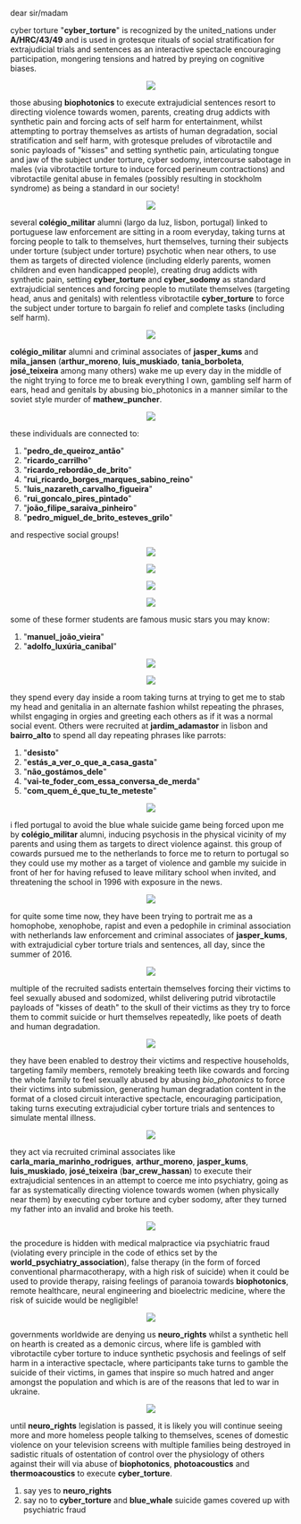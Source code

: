 dear sir/madam


cyber torture "__cyber_torture__" is recognized by the united_nations under __A/HRC/43/49__ and is used in grotesque rituals of social stratification for extrajudicial trials and sentences as an interactive spectacle encouraging participation, mongering tensions and hatred by preying on cognitive biases.


<p align="center" width="100%"><img src="https://raw.githubusercontent.com/strikles/atac-data/main/assets/img/jesus/golgota.png"></p>


those abusing __biophotonics__ to execute extrajudicial sentences resort to directing violence towards women, parents, creating drug addicts with synthetic pain and forcing acts of self harm for entertainment, whilst attempting to portray themselves as artists of human degradation, social stratification and self harm, with grotesque preludes of vibrotactile and sonic payloads of "kisses" and setting synthetic pain, articulating tongue and jaw of the subject under torture, cyber sodomy, intercourse sabotage in males (via vibrotactile torture to induce forced perineum contractions) and vibrotactile genital abuse in females (possibly resulting in stockholm syndrome) as being a standard in our society!


<p align="center" width="100%"><img src="https://raw.githubusercontent.com/strikles/atac-data/main/assets/img/jesus/jesus_lamb.png"></p>


several __colégio_militar__ alumni (largo da luz, lisbon, portugal) linked to portuguese law enforcement are sitting in a room everyday, taking turns at forcing people to talk to themselves, hurt themselves, turning their subjects under torture (subject under torture) psychotic when near others, to use them as targets of directed violence (including elderly parents, women children and even handicapped people), creating drug addicts with synthetic pain, setting __cyber_torture__ and __cyber_sodomy__ as standard extrajudicial sentences and forcing people to mutilate themselves (targeting head, anus and genitals) with relentless vibrotactile __cyber_torture__ to force the subject under torture to bargain fo relief and complete tasks (including self harm).


<p align="center" width="100%"><img src="https://raw.githubusercontent.com/strikles/atac-data/main/assets/img/jesus/joseph.png"></p>


__colégio_militar__ alumni and criminal associates of __jasper_kums__ and __mila_jansen__ (__arthur_moreno__, __luis_muskiado__, __tania_borboleta__, __josé_teixeira__ among many others) wake me up every day in the middle of the night trying to force me to break everything I own, gambling self harm of ears, head and genitals by abusing bio_photonics in a manner similar to the soviet style murder of __mathew_puncher__.


<p align="center" width="100%"><img src="https://raw.githubusercontent.com/strikles/atac-data/main/assets/img/jasper_kums.png"></p>


these individuals are connected to:


1. "__pedro_de_queiroz_antão__"
2. "__ricardo_carrilho__"
3. "__ricardo_rebordão_de_brito__"
4. "__rui_ricardo_borges_marques_sabino_reino__"
5. "__luis_nazareth_carvalho_figueira__"
6. "__rui_goncalo_pires_pintado__"
7. "__joão_filipe_saraiva_pinheiro__"
8. "__pedro_miguel_de_brito_esteves_grilo__"


and respective social groups!


<p align="center" width="100%"><img src="https://raw.githubusercontent.com/strikles/atac-data/main/assets/img/rrb.png"></p>

<p align="center" width="100%"><img src="https://raw.githubusercontent.com/strikles/atac-data/main/assets/img/luis_figueira.png"></p>

<p align="center" width="100%"><img src="https://raw.githubusercontent.com/strikles/atac-data/main/assets/img/pedro_grilo.png"></p>

<p align="center" width="100%"><img src="https://raw.githubusercontent.com/strikles/atac-data/main/assets/img/pinheiro.png"></p>


some of these former students are famous music stars you may know:


1. "__manuel_joão_vieira__"
2. "__adolfo_luxúria_canibal__"


<p align="center" width="100%"><img src="https://raw.githubusercontent.com/strikles/atac-data/main/assets/img/mjv.png"></p>

<p align="center" width="100%"><img src="https://raw.githubusercontent.com/strikles/atac-data/main/assets/img/alc.png"></p>


they spend every day inside a room taking turns at trying to get me to stab my head and genitalia in an alternate fashion whilst repeating the phrases, whilst engaging in orgies and greeting each others as if it was a normal social event. Others were recruited at __jardim_adamastor__ in lisbon and __bairro_alto__ to spend all day repeating phrases like parrots:


1. "__desisto__"
2. "__estás_a_ver_o_que_a_casa_gasta__"
3. "__não_gostámos_dele__"
4. "__vai-te_foder_com_essa_conversa_de_merda__"
5. "__com_quem_é_que_tu_te_meteste__"


<p align="center" width="100%"><img src="https://raw.githubusercontent.com/strikles/atac-data/main/assets/img/jesus/golgota.png"></p>


i fled portugal to avoid the blue whale suicide game being forced upon me by __colégio_militar__ alumni, inducing psychosis in the physical vicinity of my parents and using them as targets to direct violence against. this group of cowards pursued me to the netherlands to force me to return to portugal so they could use my mother as a target of violence and gamble my suicide in front of her for having refused to leave military school when invited, and threatening the school in 1996 with exposure in the news. 


<p align="center" width="100%"><img src="https://raw.githubusercontent.com/strikles/atac-data/main/assets/img/jesus/jesus_carrying_cross.png"></p>


for quite some time now, they have been trying to portrait me as a homophobe, xenophobe, rapist and even a pedophile in criminal association with netherlands law enforcement and criminal associates of __jasper_kums__, with extrajudicial cyber torture trials and sentences, all day, since the summer of 2016.


<p align="center" width="100%"><img src="https://raw.githubusercontent.com/strikles/atac-data/main/assets/img/jesus/jesus_cross.png"></p>


multiple of the recruited sadists entertain themselves forcing their victims to feel sexually abused and sodomized, whilst delivering putrid vibrotactile payloads of "kisses of death" to the skull of their victims as they try to force them to commit suicide or hurt themselves repeatedly, like poets of death and human degradation.


<p align="center" width="100%"><img src="https://raw.githubusercontent.com/strikles/atac-data/main/assets/img/jesus/holy_spirit.png"></p>


they have been enabled to destroy their victims and respective households, targeting family members, remotely breaking teeth like cowards and forcing the whole family to feel sexually abused by abusing _bio_photonics_ to force their victims into submission, generating human degradation content in the format of a closed circuit interactive spectacle, encouraging participation, taking turns executing extrajudicial cyber torture trials and sentences to simulate mental illness.


<p align="center" width="100%"><img src="https://raw.githubusercontent.com/strikles/atac-data/main/assets/img/jesus/monk.png"></p>


they act via recruited criminal associates like __carla_maria_marinho_rodrigues__, __arthur_moreno__, __jasper_kums__, __luis_muskiado__, __josé_teixeira__ (__bar_crew_hassan__) to execute their extrajudicial sentences in an attempt to coerce me into psychiatry, going as far as systematically directing violence towards women (when physically near them) by executing cyber torture and cyber sodomy, after they turned my father into an invalid and broke his teeth.


<p align="center" width="100%"><img src="https://raw.githubusercontent.com/strikles/atac-data/main/assets/img/jesus/resurrection.png"></p>


the procedure is hidden with medical malpractice via psychiatric fraud (violating every principle in the code of ethics set by the __world_psychiatry_association__), false therapy (in the form of forced conventional pharmacotherapy, with a high risk of suicide) when it could be used to provide therapy, raising feelings of paranoia towards __biophotonics__, remote healthcare, neural engineering and bioelectric medicine, where the risk of suicide would be negligible!


<p align="center" width="100%"><img src="https://raw.githubusercontent.com/strikles/atac-data/main/assets/img/jesus/lamb_of_god.png"></p>


governments worldwide are denying us __neuro_rights__ whilst a synthetic hell on hearth is created as a demonic circus, where life is gambled with vibrotactile cyber torture to induce synthetic psychosis and feelings of self harm in a interactive spectacle, where participants take turns to gamble the suicide of their victims, in games that inspire so much hatred and anger amongst the population and which is are of the reasons that led to war in ukraine.


<p align="center" width="100%"><img src="https://raw.githubusercontent.com/strikles/atac-data/main/assets/img/jesus/adam_tree_of_life.png"></p>


until __neuro_rights__ legislation is passed, it is likely you will continue seeing more and more homeless people talking to themselves, scenes of domestic violence on your television screens with multiple families being destroyed in sadistic rituals of ostentation of control over the physiology of others against their will via abuse of __biophotonics__, __photoacoustics__ and __thermoacoustics__ to execute __cyber_torture__.


1. say yes to __neuro_rights__
2. say no to __cyber_torture__ and __blue_whale__ suicide games covered up with psychiatric fraud